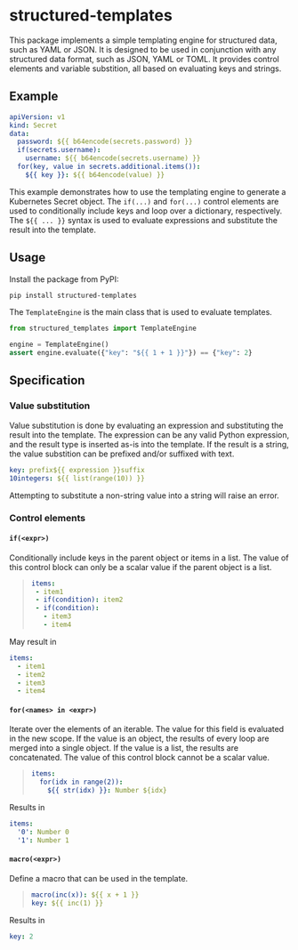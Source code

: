 # structured-templates

This package implements a simple templating engine for structured data, such as YAML or JSON. It is designed to be
used in conjunction with any structured data format, such as JSON, YAML or TOML. It provides control elements and
variable substition, all based on evaluating keys and strings.

## Example

```yaml
apiVersion: v1
kind: Secret
data:
  password: ${{ b64encode(secrets.password) }}
  if(secrets.username):
    username: ${{ b64encode(secrets.username) }}
  for(key, value in secrets.additional.items()):
    ${{ key }}: ${{ b64encode(value) }}
```

This example demonstrates how to use the templating engine to generate a Kubernetes Secret object. The `if(...)` and
`for(...)` control elements are used to conditionally include keys and loop over a dictionary, respectively. The
`${{ ... }}` syntax is used to evaluate expressions and substitute the result into the template.

## Usage

Install the package from PyPI:

```bash
pip install structured-templates
```

The `TemplateEngine` is the main class that is used to evaluate templates.

```py
from structured_templates import TemplateEngine

engine = TemplateEngine()
assert engine.evaluate({"key": "${{ 1 + 1 }}"}) == {"key": 2}
```

## Specification

### Value substitution

Value substitution is done by evaluating an expression and substituting the result into the template. The expression
can be any valid Python expression, and the result type is inserted as-is into the template. If the result is a string,
the value substition can be prefixed and/or suffixed with text.

```yaml
key: prefix${{ expression }}suffix
10integers: ${{ list(range(10)) }}
```

Attempting to substitute a non-string value into a string will raise an error.

### Control elements

#### `if(<expr>)`

Conditionally include keys in the parent object or items in a list. The value of this control block can only be
a scalar value if the parent object is a list.

> ```yaml
> items:
>  - item1
>  - if(condition): item2
>  - if(condition):
>    - item3
>    - item4
> ```

May result in

```yaml
items:
  - item1
  - item2
  - item3
  - item4
```

#### `for(<names> in <expr>)`

Iterate over the elements of an iterable. The value for this field is evaluated in the new scope. If the value is
an object, the results of every loop are merged into a single object. If the value is a list, the results are
concatenated. The value of this control block cannot be a scalar value.

> ```yaml
> items:
>   for(idx in range(2)):
>     ${{ str(idx) }}: Number ${idx}
> ```

Results in

```yaml
items:
  '0': Number 0
  '1': Number 1    
```

#### `macro(<expr>)`

Define a macro that can be used in the template.

> ```yaml
> macro(inc(x)): ${{ x + 1 }}
> key: ${{ inc(1) }}
> ```

Results in

```yaml
key: 2
```
